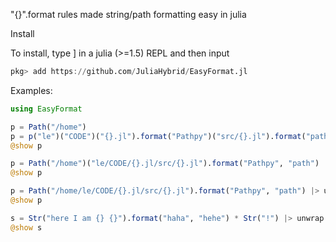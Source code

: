 "{}".format rules made string/path formatting easy in julia

Install

To install, type ] in a julia (>=1.5) REPL and then input
```julia pkg
pkg> add https://github.com/JuliaHybrid/EasyFormat.jl
```

Examples:
```julia
using EasyFormat

p = Path("/home")
p = p("le")("CODE")("{}.jl").format("Pathpy")("src/{}.jl").format("path") |> unwrap
@show p

p = Path("/home")("le/CODE/{}.jl/src/{}.jl").format("Pathpy", "path") |> unwrap
@show p

p = Path("/home/le/CODE/{}.jl/src/{}.jl").format("Pathpy", "path") |> unwrap
@show p

s = Str("here I am {} {}").format("haha", "hehe") * Str("!") |> unwrap
@show s
```